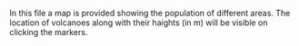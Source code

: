 In this file a map is provided showing the population of different areas. The location of volcanoes along with their haights (in m) will be visible on clicking the markers.
